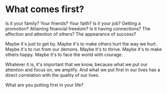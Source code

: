# What comes first?

Is it your family? Your friends? Your faith? Is it your job? Getting a promotion? Attaining financial freedom? Is it having connections? The affection and attention of others? The appearance of success?

Maybe it's just to get by. Maybe it's to make others hurt the way we hurt. Maybe it's to run from our demons. Maybe it's to thrive. Maybe it's to make others happy. Maybe it's to face the world with courage.

Whatever it is, it's important that we know, because what we put our attention and focus on, we amplify. And what we put first in our lives has a direct correlation with the quality of our lives.

What are you putting first in your life?
